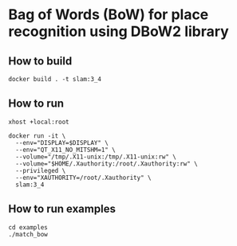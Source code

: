 # Bag of Words (BoW) for place recognition using DBoW2 library

## How to build

```
docker build . -t slam:3_4
```

## How to run

```
xhost +local:root

docker run -it \
  --env="DISPLAY=$DISPLAY" \
  --env="QT_X11_NO_MITSHM=1" \
  --volume="/tmp/.X11-unix:/tmp/.X11-unix:rw" \
  --volume="$HOME/.Xauthority:/root/.Xauthority:rw" \
  --privileged \
  --env="XAUTHORITY=/root/.Xauthority" \
  slam:3_4
```

## How to run examples

```
cd examples
./match_bow
```